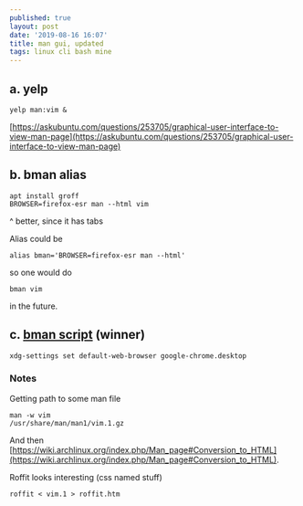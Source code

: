 ```yaml
---
published: true
layout: post
date: '2019-08-16 16:07'
title: man gui, updated
tags: linux cli bash mine
---
```

## a. yelp

	yelp man:vim &
    
[https://askubuntu.com/questions/253705/graphical-user-interface-to-view-man-page](https://askubuntu.com/questions/253705/graphical-user-interface-to-view-man-page)

## b. bman alias

	apt install groff
    BROWSER=firefox-esr man --html vim
    
^ better, since it has tabs

Alias could be

	alias bman='BROWSER=firefox-esr man --html'
	
so one would do

	bman vim
    
in the future.

## c. [bman script](https://raw.githubusercontent.com/brontosaurusrex/stretchbang/master/bin/bman) (winner)

    xdg-settings set default-web-browser google-chrome.desktop

### Notes

Getting path to some man file

    man -w vim                                
    /usr/share/man/man1/vim.1.gz
    
And then [https://wiki.archlinux.org/index.php/Man_page#Conversion_to_HTML](https://wiki.archlinux.org/index.php/Man_page#Conversion_to_HTML).

Roffit looks interesting (css named stuff)

    roffit < vim.1 > roffit.htm
